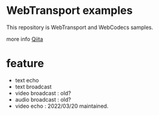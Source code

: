 # WebTransport examples

This repository is WebTransport and WebCodecs samples.

more info [Qiita](https://qiita.com/alivelime/items/70d06a2bb8da697066ff)

# feature

- text echo
- text broadcast
- video broadcast : old?
- audio broadcast : old?
- video echo : 2022/03/20 maintained.
